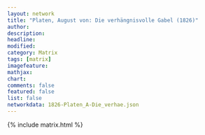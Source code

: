 ```yaml
---
layout: network
title: "Platen, August von: Die verhängnisvolle Gabel (1826)"
author:
description:
headline:
modified:
category: Matrix
tags: [matrix]
imagefeature: 
mathjax: 
chart: 
comments: false
featured: false
list: false
networkdata: 1826-Platen_A-Die_verhae.json
---
```

{% include matrix.html %}
